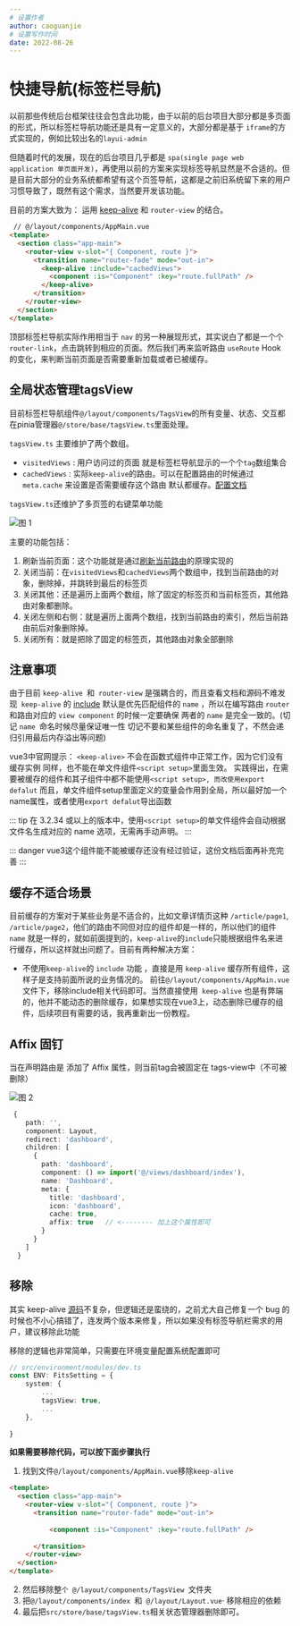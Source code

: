 ```yaml
---
# 设置作者
author: caoguanjie
# 设置写作时间
date: 2022-08-26
---
```


# 快捷导航(标签栏导航)

以前那些传统后台框架往往会包含此功能，由于以前的后台项目大部分都是多页面的形式，所以标签栏导航功能还是具有一定意义的，大部分都是基于 `iframe`的方式实现的，例如比较出名的`layui-admin`

但随着时代的发展，现在的后台项目几乎都是 `spa(single page web application 单页面开发)`，再使用以前的方案来实现标签导航显然是不合适的。但是目前大部分的业务系统都希望有这个页签导航，这都是之前旧系统留下来的用户习惯导致了，既然有这个需求，当然要开发该功能。

目前的方案大致为： 运用 [keep-alive](https://cn.vuejs.org/guide/built-ins/keep-alive.html#keepalive) 和 `router-view` 的结合。

```html
 // @/layout/components/AppMain.vue
<template>
  <section class="app-main">
    <router-view v-slot="{ Component, route }">
      <transition name="router-fade" mode="out-in">
        <keep-alive :include="cachedViews">
          <component :is="Component" :key="route.fullPath" />
        </keep-alive>
      </transition>
    </router-view>
  </section>
</template>
```

顶部标签栏导航实际作用相当于 `nav` 的另一种展现形式，其实说白了都是一个个 `router-link`，点击跳转到相应的页面。然后我们再来监听路由 `useRoute` Hook 的变化，来判断当前页面是否需要重新加载或者已被缓存。

## 全局状态管理tagsView
目前标签栏导航组件`@/layout/components/TagsView`的所有变量、状态、交互都在pinia管理器`@/store/base/tagsView.ts`里面处理。

`tagsView.ts` 主要维护了两个数组。

* `visitedViews` : 用户访问过的页面 就是标签栏导航显示的一个个` tag `数组集合
* `cachedViews` : 实际` keep-alive `的路由。可以在配置路由的时候通过 `meta.cache` 来设置是否需要缓存这个路由 默认都缓存。[配置文档](/guide/router-and-nav)


`tagsView.ts`还维护了多页签的右键菜单功能

![图 1](/images/20220826020301.png)  

主要的功能包括：

1. 刷新当前页面：这个功能就是通过[刷新当前路由](../guide/router-and-nav.md#刷新当前路由)的原理实现的
2. 关闭当前：在`visitedViews`和`cachedViews`两个数组中，找到当前路由的对象，删除掉，并跳转到最后的标签页
3. 关闭其他：还是遍历上面两个数组，除了固定的标签页和当前标签页，其他路由对象都删除。
4. 关闭左侧和右侧：就是遍历上面两个数组，找到当前路由的索引，然后当前路由前后对象删除掉。
5. 关闭所有：就是把除了固定的标签页，其他路由对象全部删除

## 注意事项
由于目前 `keep-alive `和` router-view` 是强耦合的，而且查看文档和源码不难发现` keep-alive` 的 [include](https://cn.vuejs.org/guide/built-ins/keep-alive.html#include-exclude) 默认是优先匹配组件的 `name` ，所以在编写路由 `router` 和路由对应的 `view component` 的时候一定要确保 两者的 `name` 是完全一致的。(切记 `name `命名时候尽量保证唯一性 切记不要和某些组件的命名重复了，不然会递归引用最后内存溢出等问题)

vue3中官网提示： `<keep-alive>` 不会在函数式组件中正常工作，因为它们没有缓存实例
同样，也不能在单文件组件`<script setup>`里面生效。
实践得出，在需要被缓存的组件和其子组件中都不能使用`<script setup>, 而改使用export defalut`
而且，单文件组件setup里面定义的变量会作用到全局，所以最好加一个name属性，或者使用`export defalut`导出函数

::: tip 
在 3.2.34 或以上的版本中，使用` <script setup> `的单文件组件会自动根据文件名生成对应的 name 选项，无需再手动声明。
:::

::: danger
vue3这个组件能不能被缓存还没有经过验证，这份文档后面再补充完善
:::

## 缓存不适合场景

目前缓存的方案对于某些业务是不适合的，比如文章详情页这种 `/article/page1`, `/article/page2`，他们的路由不同但对应的组件却是一样的，所以他们的组件` name` 就是一样的，就如前面提到的，`keep-alive`的` include `只能根据组件名来进行缓存，所以这样就出问题了。目前有两种解决方案：

* 不使用` keep-alive `的 `include` 功能 ，直接是用 `keep-alive` 缓存所有组件，这样子是支持前面所说的业务情况的。 前往`@/layout/components/AppMain.vue`文件下，移除include相关代码即可。当然直接使用` keep-alive` 也是有弊端的，他并不能动态的删除缓存，如果想实现在vue3上，动态删除已缓存的组件，后续项目有需要的话，我再重新出一份教程。

## Affix 固钉
当在声明路由是 添加了 Affix 属性，则当前tag会被固定在 tags-view中（不可被删除）

![图 2](/images/20220826042951.png)  

```ts
 {
    path: '',
    component: Layout,
    redirect: 'dashboard',
    children: [
      {
        path: 'dashboard',
        component: () => import('@/views/dashboard/index'),
        name: 'Dashboard',
        meta: {
          title: 'dashboard',
          icon: 'dashboard',
          cache: true,
          affix: true   // <-------- 加上这个属性即可
        }
      }
    ]
  }
```

## 移除

其实 keep-alive [源码](https://github.com/vuejs/vue/blob/dev/src/core/components/keep-alive.js)不复杂，但逻辑还是蛮绕的，之前尤大自己修复一个 bug 的时候也不小心搞错了，连发两个版本来修复，所以如果没有标签导航栏需求的用户，建议移除此功能

移除的逻辑也非常简单，只需要在环境变量配置系统配置即可

```ts
// src/environment/modules/dev.ts
const ENV: FitsSetting = {
    system: {
        ...
        tagsView: true,
        ...
    },
   
}

```

**如果需要移除代码，可以按下面步骤执行**
1. 找到文件`@/layout/components/AppMain.vue`移除`keep-alive`

```html
<template>
  <section class="app-main">
    <router-view v-slot="{ Component, route }">
      <transition name="router-fade" mode="out-in">
     
          <component :is="Component" :key="route.fullPath" />
       
      </transition>
    </router-view>
  </section>
</template>
```

2. 然后移除整`个 @/layout/components/TagsView `文件夹
3. 把`@/layout/components/index `和` @/layout/Layout.vue`· 移除相应的依赖
4. 最后把`src/store/base/tagsView.ts`相关状态管理器删除即可。
